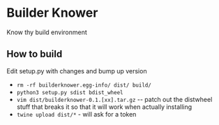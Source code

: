 # Builder Knower
Know thy build environment

## How to build

Edit setup.py with changes and bump up version
- `rm -rf builderknower.egg-info/ dist/ build/`
- `python3 setup.py sdist bdist_wheel`
- `vim dist/builderknower-0.1.[xx].tar.gz` -- patch out the distwheel stuff that breaks it so that it will work when actually installing
- `twine upload dist/*` - will ask for a token




